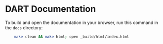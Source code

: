 # DART Documentation

To build and open the documentation in your browser, run this command in the ```docs``` directory:

```bash
    make clean && make html; open _build/html/index.html 
``` 